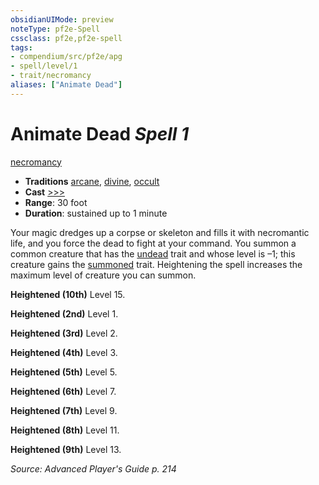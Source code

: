 ```yaml
---
obsidianUIMode: preview
noteType: pf2e-Spell
cssclass: pf2e,pf2e-spell
tags:
- compendium/src/pf2e/apg
- spell/level/1
- trait/necromancy
aliases: ["Animate Dead"]
---
```

# Animate Dead *Spell 1*   
[necromancy](rules/traits/necromancy.md "Necromancy School Trait")  

- **Traditions** [arcane](rules/traits/arcane.md "Arcane Tradition Trait"), [divine](rules/traits/divine.md "Divine Tradition Trait"), [occult](rules/traits/occult.md "Occult Tradition Trait")
- **Cast** [>>>](rules/core-rulebook/chapter-9-playing-the-game.md#Actions "Three-Action") 
- **Range**: 30 foot
- **Duration**: sustained up to 1 minute

Your magic dredges up a corpse or skeleton and fills it with necromantic life, and you force the dead to fight at your command. You summon a common creature that has the [undead](rules/traits/undead.md "Undead Creature Type Trait") trait and whose level is –1; this creature gains the [summoned](rules/traits/summoned.md "Summoned Creature Trait") trait. Heightening the spell increases the maximum level of creature you can summon.

**Heightened (10th)** Level 15.

**Heightened (2nd)** Level 1.

**Heightened (3rd)** Level 2.

**Heightened (4th)** Level 3.

**Heightened (5th)** Level 5.

**Heightened (6th)** Level 7.

**Heightened (7th)** Level 9.

**Heightened (8th)** Level 11.

**Heightened (9th)** Level 13.

*Source: Advanced Player's Guide p. 214*